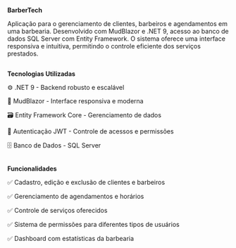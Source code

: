 **BarberTech**

Aplicação para o gerenciamento de clientes, barbeiros e agendamentos em uma barbearia. Desenvolvido com MudBlazor e .NET 9, acesso ao banco de dados SQL Server com Entity Framework. O sistema oferece uma interface responsiva e intuitiva, permitindo o controle eficiente dos serviços prestados.

##

**Tecnologias Utilizadas**

⚙️ .NET 9 - Backend robusto e escalável

🎨 MudBlazor - Interface responsiva e moderna

🗃️ Entity Framework Core - Gerenciamento de dados

🔐 Autenticação JWT - Controle de acessos e permissões

🗄️ Banco de Dados - SQL Server
##

**Funcionalidades**

✅ Cadastro, edição e exclusão de clientes e barbeiros

✅ Gerenciamento de agendamentos e horários

✅ Controle de serviços oferecidos

✅ Sistema de permissões para diferentes tipos de usuários

✅ Dashboard com estatísticas da barbearia
